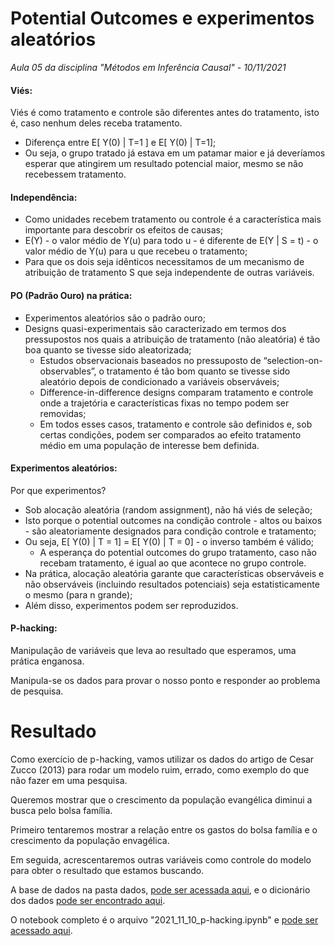 # Potential Outcomes e experimentos aleatórios

*Aula 05 da disciplina "Métodos em Inferência Causal" - 10/11/2021*


#### Viés:

Viés é como tratamento e controle são diferentes antes do tratamento, isto é, caso nenhum deles receba tratamento.

* Diferença entre E[ Y(0) | T=1 ] e E[ Y(0) | T=1];
* Ou seja, o grupo tratado já estava em um patamar maior e já deveríamos esperar que atingirem um resultado potencial maior, mesmo se não
recebessem tratamento.


#### Independência:

* Como unidades recebem tratamento ou controle é a característica mais importante para descobrir os efeitos de causas;
* E(Y) - o valor médio de Y(u) para todo u - é diferente de E(Y | S = t) - o valor médio de Y(u) para u que recebeu o tratamento;
* Para que os dois seja idênticos necessitamos de um mecanismo de atribuição de tratamento S que seja independente de outras variáveis.


#### PO (Padrão Ouro) na prática:

* Experimentos aleatórios são o padrão ouro;
* Designs quasi-experimentais são caracterizado em termos dos pressupostos nos quais a atribuição de tratamento (não aleatória) é tão boa quanto se tivesse sido aleatorizada;
    * Estudos observacionais baseados no pressuposto de “selection-on-observables”, o tratamento é tão bom quanto se tivesse sido aleatório depois de condicionado a variáveis observáveis;
    * Difference-in-difference designs comparam tratamento e controle onde a trajetória e características fixas no tempo podem ser removidas;
    * Em todos esses casos, tratamento e controle são definidos e, sob certas condições, podem ser comparados ao efeito tratamento médio em uma população de interesse bem definida.

#### Experimentos aleatórios:

Por que experimentos?

* Sob alocação aleatória (random assignment), não há viés de seleção;
* Isto porque o potential outcomes na condição controle - altos ou baixos - são aleatoriamente designados para condição controle e tratamento;
* Ou seja, E[ Y(0) | T = 1] = E[ Y(0) | T = 0] - o inverso também é válido;
    * A esperança do potential outcomes do grupo tratamento, caso não recebam tratamento, é igual ao que acontece no grupo controle.
* Na prática, alocação aleatória garante que características observáveis e não observáveis (incluindo resultados potenciais) seja estatisticamente o mesmo (para n grande);
* Além disso, experimentos podem ser reproduzidos.

#### P-hacking:

Manipulação de variáveis que leva ao resultado que esperamos, uma prática enganosa.

Manipula-se os dados para provar o nosso ponto e responder ao problema de pesquisa.


# Resultado

Como exercício de p-hacking, vamos utilizar os dados do artigo de Cesar Zucco (2013) para rodar um modelo ruim, errado, como exemplo do que não
fazer em uma pesquisa.

Queremos mostrar que o crescimento da população evangélica diminui a busca pelo bolsa família.

Primeiro tentaremos mostrar a relação entre os gastos do bolsa família e o crescimento da população envagélica.

Em seguida, acrescentaremos outras variáveis como controle do modelo para obter o resultado que estamos buscando.

A base de dados na pasta dados, [pode ser acessada aqui](https://github.com/jessicaavelar/master-dados-automacao-data-storytelling-insper/tree/main/inferencia_causal/05_p-hacking/dados),
e o dicionário dos dados [pode ser encontrado aqui](https://www.dropbox.com/s/anth1tqxwejqdr3/Replication%20Instructions.pdf?dl=0).

O notebook completo é o arquivo "2021_11_10_p-hacking.ipynb" e [pode ser acessado aqui](https://github.com/jessicaavelar/master-dados-automacao-data-storytelling-insper/blob/main/inferencia_causal/05_p-hacking/2021_11_10_p-hacking.ipynb).
